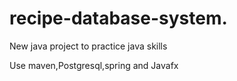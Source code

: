 # recipe-database-system.
 New java project to practice java skills

Use maven,Postgresql,spring and Javafx
